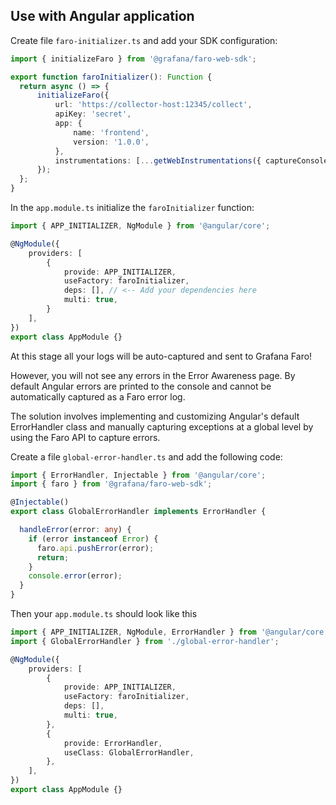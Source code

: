 ## Use with Angular application


Create file `faro-initializer.ts` and add your SDK configuration:

```typescript
import { initializeFaro } from '@grafana/faro-web-sdk';

export function faroInitializer(): Function {
  return async () => {
      initializeFaro({
          url: 'https://collector-host:12345/collect',
          apiKey: 'secret',
          app: {
              name: 'frontend',
              version: '1.0.0',
          },
          instrumentations: [...getWebInstrumentations({ captureConsole: true, captureConsoleDisabledLevels: [] })]
      });
  };
}
```

In the `app.module.ts` initialize the `faroInitializer` function:

```typescript
import { APP_INITIALIZER, NgModule } from '@angular/core';

@NgModule({
    providers: [
        {
            provide: APP_INITIALIZER,
            useFactory: faroInitializer,
            deps: [], // <-- Add your dependencies here 
            multi: true,
        }
    ],
})
export class AppModule {}
```

At this stage all your logs will be auto-captured and sent to Grafana Faro!

However, you will not see any errors in the Error Awareness page.
By default Angular errors are printed to the console and cannot be automatically captured as a Faro error log.

The solution involves implementing and customizing Angular's default ErrorHandler class and manually capturing exceptions at a global level by using the Faro API to capture errors.

Create a file `global-error-handler.ts` and add the following code:

```typescript
import { ErrorHandler, Injectable } from '@angular/core';
import { faro } from '@grafana/faro-web-sdk';

@Injectable()
export class GlobalErrorHandler implements ErrorHandler {

  handleError(error: any) {
    if (error instanceof Error) {
      faro.api.pushError(error);
      return;
    }
    console.error(error);
  }
}
```

Then your `app.module.ts` should look like this

```typescript
import { APP_INITIALIZER, NgModule, ErrorHandler } from '@angular/core';
import { GlobalErrorHandler } from './global-error-handler';

@NgModule({
    providers: [
        {
            provide: APP_INITIALIZER,
            useFactory: faroInitializer,
            deps: [],
            multi: true,
        },
        {
            provide: ErrorHandler,
            useClass: GlobalErrorHandler,
        },
    ],
})
export class AppModule {}
```
